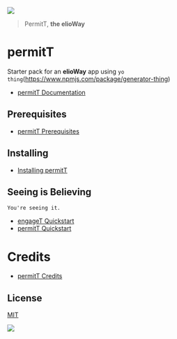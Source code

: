 ![](https://elioway.gitlab.io/engageT/permitT/elio-permit-t-logo.png)

> PermitT, **the elioWay**

# permitT

Starter pack for an **elioWay** app using `yo thing`(<https://www.npmjs.com/package/generator-thing>)

- [permitT Documentation](https://elioway.gitlab.io/engageT/permitT/)

## Prerequisites

- [permitT Prerequisites](https://elioway.gitlab.io/engageT/permitT/installing.html)

## Installing

- [Installing permitT](https://elioway.gitlab.io/engageT/permitT/installing.html)

## Seeing is Believing

```
You're seeing it.
```

- [engageT Quickstart](https://elioway.gitlab.io/engageT/quickstart.html)
- [permitT Quickstart](https://elioway.gitlab.io/engageT/permitT/quickstart.html)

# Credits

- [permitT Credits](https://elioway.gitlab.io/engageT/permitT/credits.html)

## License

[MIT](license)

![](https://elioway.gitlab.io/engageT/permitT/apple-touch-icon.png)
